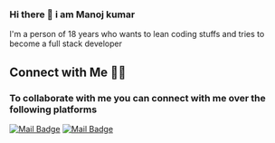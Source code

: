 ### Hi there 👋 i am Manoj kumar

I'm a person of 18 years who wants to lean coding stuffs and tries to become a full stack developer 

## Connect with Me 🤝🏻
### To collaborate with me you can connect with me over the following platforms

[![Mail Badge](https://img.shields.io/badge/-@manojkumar___7___-e84393?style=flat&labelColor=e84393&logo=instagram&logoColor=white)](https://www.instagram.com/manojkumar___7___/) [![Mail Badge](https://img.shields.io/badge/-Manoj-c0392b?style=flat&labelColor=c0392b&logo=gmail&logoColor=white)](mailto:manojkumar280504@gmail.com)

